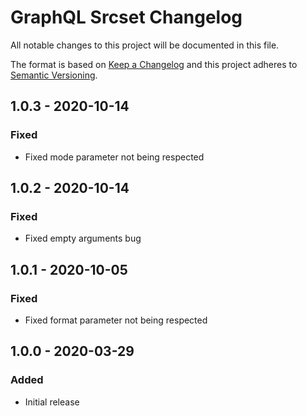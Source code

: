 # GraphQL Srcset Changelog

All notable changes to this project will be documented in this file.

The format is based on [Keep a Changelog](http://keepachangelog.com/) and this project adheres to [Semantic Versioning](http://semver.org/).

## 1.0.3 - 2020-10-14
### Fixed
- Fixed mode parameter not being respected

## 1.0.2 - 2020-10-14
### Fixed
- Fixed empty arguments bug

## 1.0.1 - 2020-10-05
### Fixed
- Fixed format parameter not being respected

## 1.0.0 - 2020-03-29
### Added
- Initial release

